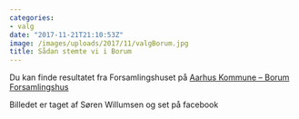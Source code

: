 ```yaml
---
categories:
- valg
date: "2017-11-21T21:10:53Z"
image: /images/uploads/2017/11/valgBorum.jpg
title: Sådan stemte vi i Borum
---
```


Du kan finde resultatet fra Forsamlingshuset på [Aarhus Kommune – Borum Forsamlingshus](https://www.kmdvalg.dk/KV/2017/K84713751031.htm)

Billedet er taget af Søren Willumsen og set på facebook